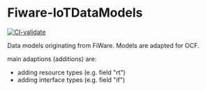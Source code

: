 # Fiware-IoTDataModels

[![CI-validate](https://github.com/openconnectivityfoundation/Fiware-IoTDataModels/actions/workflows/validate.yml/badge.svg)](https://github.com/openconnectivityfoundation/Fiware-IoTDataModels/actions/workflows/validate.yml)

Data models originating from FiWare.
Models are adapted for OCF.

main adaptions (additions) are:
- adding resource types (e.g. field "rt")
- adding interface types (e.g. field "if")